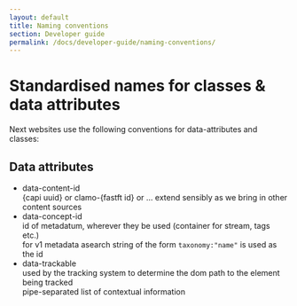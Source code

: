 ```yaml
---
layout: default
title: Naming conventions
section: Developer guide
permalink: /docs/developer-guide/naming-conventions/
---
```


# Standardised names for classes & data attributes

Next websites use the following conventions for data-attributes and classes:

## Data attributes

* data-content-id  
    {capi uuid} or clamo-{fastft id} or ... extend sensibly as we bring in other content sources
* data-concept-id  
    id of metadatum, wherever they be used (container for stream, tags etc.)  
    for v1 metadata asearch string of the form `taxonomy:"name"` is used as the id
* data-trackable  
    used by the tracking system to determine the dom path to the element being tracked  
    pipe-separated list of contextual information
